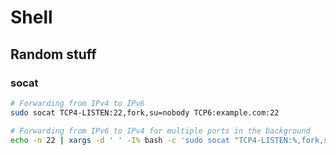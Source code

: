 # Shell


## Random stuff

### socat

```bash
# Forwarding from IPv4 to IPv6
sudo socat TCP4-LISTEN:22,fork,su=nobody TCP6:example.com:22

# Forwarding from IPv6 to IPv4 for multiple ports in the background
echo -n 22 | xargs -d ' ' -I% bash -c 'sudo socat "TCP4-LISTEN:%,fork,su=nobody" "TCP6:example.com:%" &'
```
